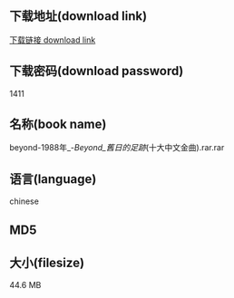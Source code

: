 ## 下载地址(download link)
[下载链接 download link](https://voluble-croquembouche-d321dc.netlify.app/?s=beyond-1988%E5%B9%B4_-_Beyond_%E8%88%8A%E6%97%A5%E7%9A%84%E8%B6%B3%E8%B7%A1_%28%E5%8D%81%E5%A4%A7%E4%B8%AD%E6%96%87%E9%87%91%E6%9B%B2%29.rar)

## 下载密码(download password)
1411

## 名称(book name)
beyond-1988年_-_Beyond_舊日的足跡_(十大中文金曲).rar.rar

## 语言(language)
chinese

## MD5


## 大小(filesize)
44.6 MB
